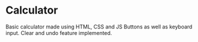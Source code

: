 # Calculator
Basic calculator made using HTML, CSS and JS
Buttons as well as keyboard input.
Clear and undo feature implemented.
